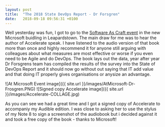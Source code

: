 ```yaml
---
layout: post
title:  "The 2018 State DevOps Report - Dr Forsgren"
date:   2018-09-18 09:56:31 +0100
---
```


Well yesterday was fun, I got to go to the [Software As Craft event](https://www.microsoftevents.com/profile/form/index.cfm?PKformID=0x480603296e6) in the new Microsoft buidling in Leapardstown. The main draw for me was to hear the author of Accelerate speak. I have listened to the audio version of that book more than once and highly recommend it for anyone still arguing with colleagues about what measures are most effective or worse if you even need to be Agile and do DevOps. The book lays out the data, year after year Dr Forsgrens team has compiled the results of the survey into the State of DevOps Report and it should now go without out saying that IT add value and that doing IT properly gives organisations or anysize an advantage.

![At Microsoft Event image]({{ site.url }}/images/AtMicrosoft-Dr-Frosgren.PNG)
![Signed copy Accelerate image]({{ site.url }}/images/Accelerate-COLLAGE.jpg)

As you can see we had a great time and I got a signed copy of Accelerate to accompaniy my Audible edition. I was close to asking her to use the stylus of my Note 8 to sign a screenshot of the audiobook but i decided against it and took a free copy of the book - thanks to Microsoft!
